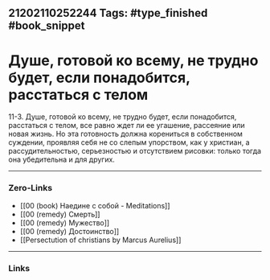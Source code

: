 21202110252244
Tags: #type_finished #book_snippet 
---
# Душе, готовой ко всему, не трудно будет, если понадобится, расстаться с телом

 11-3. Душе, готовой ко всему, не трудно будет, если понадобится, расстаться с телом, все равно  ждет ли ее угашение, рассеяние или новая жизнь. Но эта готовность должна корениться в собственном суждении, проявляя себя не со слепым упорством, как у христиан, а рассудительностью, серьезностью и отсутствием рисовки: только тогда она убедительна и для других. 

---
### Zero-Links
 - [[00 (book) Наедине с собой - Meditations]]
 - [[00 (remedy) Смерть]]
 - [[00 (remedy) Мужество]]
 - [[00 (remedy) Достоинство]]
 - [[Persectution of christians by Marcus Aurelius]]
---
### Links
